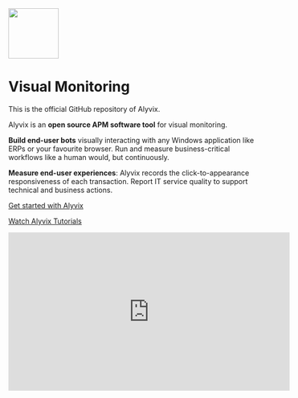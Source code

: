 <img src="https://alyvix.com/user/themes/quark/images/alyvix_logo.svg" height="100">

# Visual Monitoring

This is the official GitHub repository of Alyvix.

Alyvix is an **open source APM software tool** for visual monitoring.

**Build end-user bots** visually interacting with any Windows application like ERPs or your favourite browser. Run and measure business-critical workflows like a human would, but continuously.

**Measure end-user experiences**: Alyvix records the click-to-appearance responsiveness of each transaction. Report IT service quality to support technical and business actions.

[Get started with Alyvix](https://alyvix.com/learn/getting_started.html)

[Watch Alyvix Tutorials](https://www.youtube.com/watch?v=fU4d0DY-t0s&list=PLwzDvE46yA6FFGisTjD4crHY0M_Av7SyK)

<iframe width="560" height="315" src="https://www.youtube.com/embed/fU4d0DY-t0s" frameborder="0" allow="accelerometer; autoplay; encrypted-media; gyroscope; picture-in-picture" allowfullscreen></iframe>
